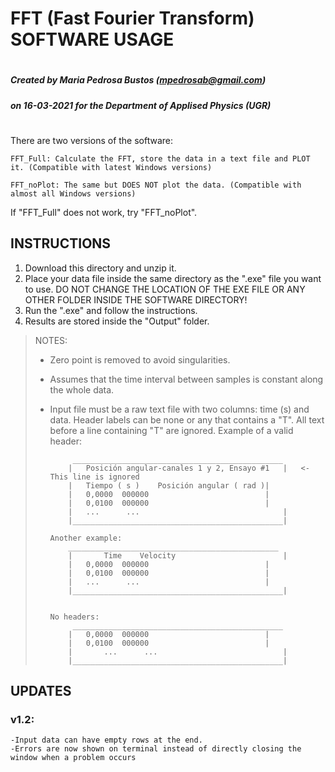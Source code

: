 
#        
#		FFT (Fast Fourier Transform) SOFTWARE USAGE
#		
#		
##### Created by Maria Pedrosa Bustos (mpedrosab@gmail.com)
#####
#####   on 16-03-2021 for the Department of Applised Physics (UGR)
#	


There are two versions of the software:

	FFT_Full: Calculate the FFT, store the data in a text file and PLOT it. (Compatible with latest Windows versions) 
	
	FFT_noPlot: The same but DOES NOT plot the data. (Compatible with almost all Windows versions)
	
If "FFT_Full" does not work, try "FFT_noPlot".


## INSTRUCTIONS

1. Download this directory and unzip it.
2. Place your data file inside the same directory as the ".exe" file you want to use. 
	DO NOT CHANGE THE LOCATION OF THE EXE FILE OR ANY OTHER FOLDER INSIDE THE SOFTWARE DIRECTORY!
3. Run the ".exe" and follow the instructions.
4. Results are stored inside the "Output" folder.

> NOTES:
> - Zero point is removed to avoid singularities.
> - Assumes that the time interval between samples is constant along the whole data.
> - Input file must be a raw text file with two columns: time (s) and data. 
>		Header labels can be none or any that contains a "T". All text before a line containing "T" are ignored.
>		Example of a valid header:
>		
>			 _______________________________________________
>			|   Posición angular-canales 1 y 2, Ensayo #1   |	<- This line is ignored
>			|   Tiempo ( s )	Posición angular ( rad )|
>			|   0,0000	000000                          |
>			|   0,0100	000000                          |
>			|   ...      ...                                |
>			|_______________________________________________|	                                        
>							
>		Another example: 
>			_______________________________________________	
>			|       Time	Velocity                        |	
>			|	0,0000	000000                          |
>			|	0,0100	000000                          |
>			|	...      ...                            |
>			|_______________________________________________|
>
>
>		No headers:
>			 _______________________________________________
>			|	0,0000	000000                          |
>			|	0,0100	000000                          |
>			|       ...      ...                            |
>			|_______________________________________________|
						
						
## UPDATES

### v1.2:
	-Input data can have empty rows at the end.
	-Errors are now shown on terminal instead of directly closing the window when a problem occurs
	
